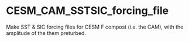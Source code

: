 # CESM_CAM_SSTSIC_forcing_file
Make SST &amp; SIC forcing files for CESM F compost (i.e. the CAM), with the amplitude of the them preturbed. 
